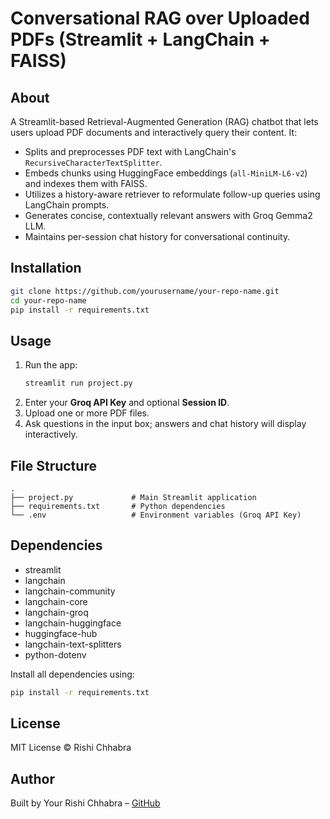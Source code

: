 # Conversational RAG over Uploaded PDFs (Streamlit + LangChain + FAISS)

## About
A Streamlit-based Retrieval-Augmented Generation (RAG) chatbot that lets users upload PDF documents and interactively query their content. It:
- Splits and preprocesses PDF text with LangChain's `RecursiveCharacterTextSplitter`.
- Embeds chunks using HuggingFace embeddings (`all-MiniLM-L6-v2`) and indexes them with FAISS.
- Utilizes a history-aware retriever to reformulate follow-up queries using LangChain prompts.
- Generates concise, contextually relevant answers with Groq Gemma2 LLM.
- Maintains per-session chat history for conversational continuity.

## Installation
```bash
git clone https://github.com/yourusername/your-repo-name.git
cd your-repo-name
pip install -r requirements.txt
```

## Usage
1. Run the app:
   ```bash
   streamlit run project.py
   ```
2. Enter your **Groq API Key** and optional **Session ID**.
3. Upload one or more PDF files.
4. Ask questions in the input box; answers and chat history will display interactively.

## File Structure
```
.
├── project.py             # Main Streamlit application
├── requirements.txt       # Python dependencies
└── .env                   # Environment variables (Groq API Key)
```

## Dependencies
- streamlit
- langchain
- langchain-community
- langchain-core
- langchain-groq
- langchain-huggingface
- huggingface-hub
- langchain-text-splitters
- python-dotenv

Install all dependencies using:
```bash
pip install -r requirements.txt
```

## License
MIT License © Rishi Chhabra

## Author
Built by Your Rishi Chhabra – [GitHub](https://github.com/rishichhabra29)
